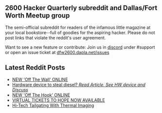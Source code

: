 ## 2600 Hacker Quarterly subreddit and Dallas/Fort Worth Meetup group
The semi-official subreddit for readers of the infamous little magazine at your local bookstore--full of goodies for the aspiring hacker. Please do not post links that violate the reddit's user agreement.

Want to see a new feature or contribute: 
Join us in [discord](https://dfw2600.dapla.net/chat) under #support or open an issue ticket at [dfw2600.dapla.net/issues](https://dfw2600.dapla.net/issues)

## Latest Reddit Posts
<!-- BLOG-POST-LIST:START -->
- [NEW 'Off The Wall' ONLINE](https://2600.com/wall/17-05-2022)
- [Hardware device to steal diesel? *Read Article, See HW device and Discuss*](https://www.reddit.com/r/2600/comments/uo9btv/hardware_device_to_steal_diesel_read_article_see/)
- [NEW 'Off The Hook' ONLINE](https://2600.com/hook/11-05-2022)
- [VIRTUAL TICKETS TO HOPE NOW AVAILABLE](https://2600.com/content/virtual-tickets-hope-now-available)
- [Hi-Tech Tailgating With Thermal Imaging](https://www.reddit.com/r/2600/comments/uliye0/hitech_tailgating_with_thermal_imaging/)
<!-- BLOG-POST-LIST:END -->
